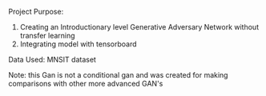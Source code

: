 Project Purpose:
1) Creating an Introductionary level Generative Adversary Network without transfer learning
2) Integrating model with tensorboard

Data Used: MNSIT dataset

Note: this Gan is not a conditional gan and was created for making comparisons with other more advanced GAN's
